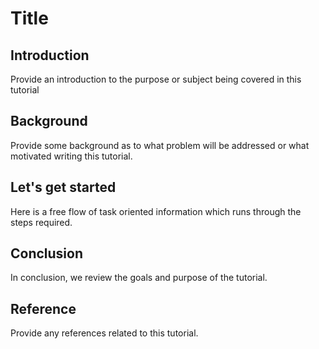 #  Title

## Introduction

Provide an introduction to the purpose or subject being covered in this tutorial

## Background

Provide some background as to what problem will be addressed or what motivated writing this tutorial. 

## Let's get started

Here is a free flow of task oriented information which runs through the steps required.

## Conclusion

In conclusion, we review the goals and purpose of the tutorial.

## Reference

Provide any references related to this tutorial.
